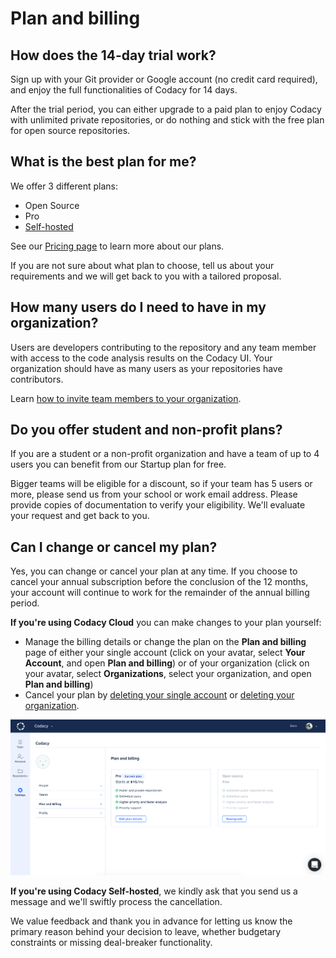 # Plan and billing

## How does the 14-day trial work?

Sign up with your Git provider or Google account (no credit card required), and enjoy the full functionalities of Codacy for 14 days.

After the trial period, you can either upgrade to a paid plan to enjoy Codacy with unlimited private repositories, or do nothing and stick with the free plan for open source repositories.

## What is the best plan for me?

We offer 3 different plans:

-   Open Source
-   Pro
-   [Self-hosted](https://www.codacy.com/self-hosted)

See our [Pricing page](https://www.codacy.com/pricing) to learn more about our plans.

If you are not sure about what plan to choose, tell us about your requirements and we will get back to you with a tailored proposal.

## How many users do I need to have in my organization?

Users are developers contributing to the repository and any team member with access to the code analysis results on the Codacy UI. Your organization should have as many users as your repositories have contributors.

Learn [how to invite team members to your organization](../manual-organizations/creating-and-managing-teams.md).

## Do you offer student and non-profit plans?

If you are a student or a non-profit organization and have a team of up to 4 users you can benefit from our Startup plan for free.

Bigger teams will be eligible for a discount, so if your team has 5 users or more, please send us from your school or work email address. Please provide copies of documentation to verify your eligibility. We'll evaluate your request and get back to you.

## Can I change or cancel my plan?

Yes, you can change or cancel your plan at any time. If you choose to cancel your annual subscription before the conclusion of the 12 months, your account will continue to work for the remainder of the annual billing period.

**If you're using Codacy Cloud** you can make changes to your plan yourself:

-   Manage the billing details or change the plan on the **Plan and billing** page of either your single account (click on your avatar, select **Your Account**, and open **Plan and billing**) or of your organization (click on your avatar, select **Organizations**, select your organization, and open **Plan and billing**)
-   Cancel your plan by [deleting your single account](../your-account/profile-manage.md#deleting-your-account) or [deleting your organization](../synced-organizations/what-are-synced-organizations.md#deleting-an-organization).

![](images/plan-billing.png)

**If you're using Codacy Self-hosted**,  we kindly ask that you send us a message and we'll swiftly process the cancellation.

We value feedback and thank you in advance for letting us know the primary reason behind your decision to leave, whether budgetary constraints or missing deal-breaker functionality.
